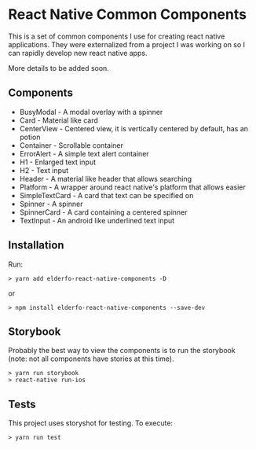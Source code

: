 # React Native Common Components
This is a set of common components I use for creating react native applications. They were externalized from a project I was working on so I can rapidly develop new react native apps. 

More details to be added soon.

## Components

- BusyModal - A modal overlay with a spinner
- Card - Material like card
- CenterView - Centered view, it is vertically centered by default, has an potion
- Container - Scrollable container
- ErrorAlert - A simple text alert container
- H1 - Enlarged text input
- H2 - Text input
- Header - A material like header that allows searching
- Platform - A wrapper around react native's platform that allows easier
- SimpleTextCard - A card that text can be specified on
- Spinner - A spinner
- SpinnerCard - A card containing a centered spinner
- TextInput - An android like underlined text input

## Installation

Run:
```
> yarn add elderfo-react-native-components -D
```
or
```
> npm install elderfo-react-native-components --save-dev
```

## Storybook
Probably the best way to view the components is to run the storybook (note: not all components have stories at this time).

```
> yarn run storybook
> react-native run-ios
```

## Tests
This project uses storyshot for testing. To execute:
```
> yarn run test
```